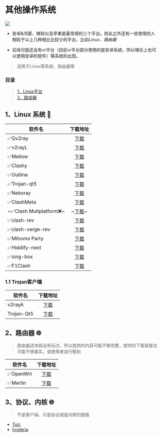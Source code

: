 # **其他操作系统**

<a href="https://docs.awall.site/"><img src="https://img.shields.io/badge/%E6%96%B0%E7%89%88-%E6%B5%8B%E8%AF%95-brightyellow?style=plastic"></a>

- 安卓&鸿蒙、微软以及苹果是最常用的三个平台。除此之外还有一些使用的人相较于以上几种相比比较少的平台，比如*Linux*、*路由器*

- 后续可能还会有vr平台（目前vr平台部分使用的是安卓系统，所以理论上也可以使用安卓的软件）等系统的出现。

> 适用于Linux等系统、路由器等

### **目录**

> [1、Linux平台](#1linux-%E7%B3%BB%E7%BB%9F-)<br>
> [2、路由器](#2%E8%B7%AF%E7%94%B1%E5%99%A8-)

## **1、Linux 系统** 🐧

|软件名 |下载地址|
| ------ | :---: |
|✅Qv2ray|[下载](https://github.com/Qv2ray/Qv2ray)
|✅v2rayL|[下载](https://github.com/jiangxufeng/v2rayL/releases)
|✅Mellow|[下载](https://github.com/mellow-io/mellow)
|✅Clashy|[下载](https://github.com/SpongeNobody/Clashy/releases)
|✅Outline|[下载](https://getoutline.org/zh-CN/)
|✅Trojan-qt5|[下载]()
|✅Nekoray|[下载](https://github.com/MatsuriDayo/nekoray/releases)
|✅ClashMeta|[下载](https://github.com/MetaCubeX/Clash.Meta/releases)
|~✅Clash Mutiplatform❌~|~[下载](https://t.me/c/1834195052/41)~
|✅clash-rev|[下载](https://github.com/MerlinKodo/clash-rev)|
|✅clash-verge-rev|[下载](https://github.com/clash-verge-rev/clash-verge-rev)|
|✅Mihomo Party|[下载](https://github.com/pompurin404/mihomo-party/releases)|
|✅Hiddify-next|[下载](https://github.com/hiddify/hiddify-next/releases)|
|✅sing-box|[下载](https://github.com/SagerNet/sing-box)|
|✅F1Clash|[下载](https://github.com/chen08209/FlClash)|
### **1.1 Trojan客户端**

|软件名 |下载地址|
| ------ | :---: |
|v2rayA|[下载](https://github.com/v2rayA/v2rayA/releases)
|Trojan-Qt5|[下载](https://itlanyan.com/download.php?filename=/trojan/Trojan-Qt5-v1.4.0.7z)


## **2、路由器** 🌐

> 路由器这块我没有玩过，所以提供的内容可能不够完整，提供的下载链接也可能不够属实，请使用者自行甄别

|软件名|下载地址|
| ---------- | :---: |
|✅OpenWrt|[下载](https://openwrt.org/)|
|✅Merlin|[下载](https://www.koolcenter.com/category/merlin)|

## **3、协议、内核** 🌐

> 不是客户端、只是协议或是内核的链接

- [Tuic](https://github.com/EAimTY/tuic/tree/dev)
- [hysteria](https://github.com/apernet/hysteria)



